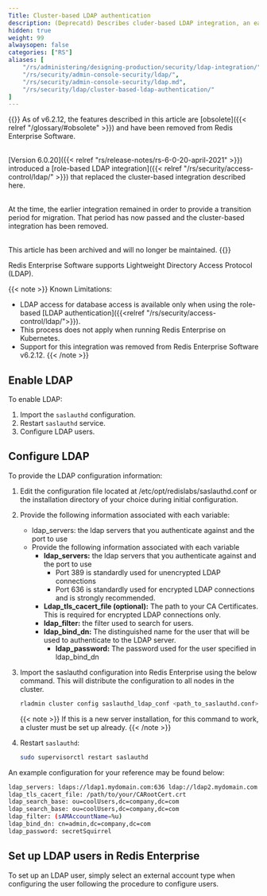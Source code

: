 ```yaml
---
Title: Cluster-based LDAP authentication
description: (Deprecatd) Describes cluder-based LDAP integration, an earlier mechanism to enable LDAP support for Redis Software.  See role-based LDAP for current approach.
hidden: true
weight: 99
alwaysopen: false
categories: ["RS"]
aliases: [
    "/rs/administering/designing-production/security/ldap-integration/",
    "/rs/security/admin-console-security/ldap/",
    "/rs/security/admin-console-security/ldap.md",
    "/rs/security/ldap/cluster-based-ldap-authentication/"
]
---
```

{{<warning>}}
As of v6.2.12, the features described in this article are [obsolete]({{< relref "/glossary/#obsolete" >}}) and have been removed from Redis Enterprise Software.<br/><br/>  
  
[Version 6.0.20]({{< relref "rs/release-notes/rs-6-0-20-april-2021" >}}) introduced a [role-based LDAP integration]({{< relref "/rs/security/access-control/ldap/" >}}) that  replaced the cluster-based integration described here.<br/><br/>

At the time, the earlier integration remained in order to provide a transition period for migration.  That period has now passed and the cluster-based integration has been removed.<br/><br/>  
  
This article has been archived and will no longer be maintained.
{{</warning>}}

Redis Enterprise Software supports Lightweight Directory Access Protocol (LDAP).<!--more-->

{{< note >}}
Known Limitations:

- LDAP access for database access is available only when using the role-based [LDAP authentication]({{<relref "/rs/security/access-control/ldap/">}}).
- This process does not apply when running Redis Enterprise on Kubernetes.
- Support for this integration was removed from Redis Enterprise Software v6.2.12.
{{< /note >}}

## Enable LDAP

To enable LDAP:

1. Import the `saslauthd` configuration.
1. Restart `saslauthd` service.
1. Configure LDAP users.

## Configure LDAP

To provide the LDAP configuration information:

1. Edit the configuration file located at /etc/opt/redislabs/saslauthd.conf or the installation directory of your choice during initial configuration.
1. Provide the following information associated with each variable:

   - ldap_servers: the ldap servers that you authenticate against and the port to use
   - Provide the following information associated with each variable
        - **ldap_servers:** the ldap servers that you authenticate against and the port to use
            - Port 389 is standardly used for unencrypted LDAP connections
            - Port 636 is standardly used for encrypted LDAP connections and is strongly recommended.
        - **Ldap_tls_cacert_file (optional):** The path to your CA Certificates. This is required for encrypted LDAP connections only.
        - **ldap_filter:** the filter used to search for users.
        - **ldap_bind_dn:** The distinguished name for the user that will be used to authenticate to the LDAP server.
            - **ldap_password:** The password used for the user specified in ldap_bind_dn
1. Import the saslauthd configuration into Redis Enterprise using the below command. This will distribute the configuration to all nodes in the cluster.

    ```sh
    rladmin cluster config saslauthd_ldap_conf <path_to_saslauthd.conf>
    ```

    {{< note >}}
If this is a new server installation, for this command to work, a cluster must be set up already.
    {{< /note >}}

1. Restart `saslauthd`:

    ```sh
    sudo supervisorctl restart saslauthd
    ```

An example configuration for your reference may be found below:

```sh
ldap_servers: ldaps://ldap1.mydomain.com:636 ldap://ldap2.mydomain.com:636
ldap_tls_cacert_file: /path/to/your/CARootCert.crt
ldap_search_base: ou=coolUsers,dc=company,dc=com
ldap_search_base: ou=coolUsers,dc=company,dc=com
ldap_filter: (sAMAccountName=%u)
ldap_bind_dn: cn=admin,dc=company,dc=com
ldap_password: secretSquirrel
```

## Set up LDAP users in Redis Enterprise

To set up an LDAP user, simply select an external account type when configuring the user following the procedure to configure users.
